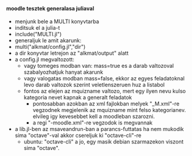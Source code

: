 #### moodle tesztek generalasa juliaval
* menjunk bele a MULTI konyvtarba
* inditsuk el a julia-t
* include("MULTI.jl")
* generaljuk le amit akarunk:
* multi("alkmat/config.jl","dir")
* a dir konyvtar letrejon az "alkmat/output" alatt
* a config.jl megvaltozott:
  * vagy tomeges modban van: mass=true es a darab valtozoval szabalyozhatjuk hanyat akarunk
  * vagy valogatas modban mass=false, ekkor az egyes feladatoknal levo darab valtozok szerint
  veletlenszeruen huz a listabol
  * fontos az elejen az mquizname valtozo, mert egy ilyen nevu kulso kategoria nevet kapnak 
  a generalt feladatok
    * pontosabban azokban az xml fajlokban melyek "_M.xml"-re vegzodnek megjelenik 
    az mquizname mint felso kategorianev. elvileg igy kevesebbet kell a moodleban szarozni.
    * a regi "-moodle.xml"-re vegzodok is megvannak
* a lib.jl-ben az msaveandrun-ban a parancs-futtatas ha nem mukodik sima "octave"-val akkor csereljuk ki
  "octave-cli"-re
  * ubuntu: "octave-cli" a jo, egy masik debian szarmazekon viszont sima "octave".
